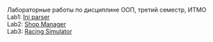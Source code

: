 Лабораторные работы по дисциплине ООП, третий семестр, ИТМО <br>
Lab1:  [Ini parser](https://github.com/fedos3d/oop_lab2/blob/main/tasks/OOP_Lab_1_.ini_parser.pdf) <br>
Lab2:  [Shop Manager](https://github.com/fedos3d/oop_lab2/blob/main/tasks/OOP_Lab_2_Shop.pdf) <br>
Lab3:  [Racing Simulator](https://github.com/fedos3d/oop_labs/blob/main/tasks/OOP_Lab_3_Racing_sumulator.pdf)
